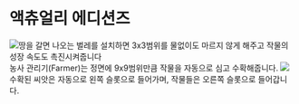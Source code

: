 # 액츄얼리 에디션즈

![땅을 갈면 나오는 벌레를 설치하면 3x3범위를 물없이도 마르지 않게 해주고 작물의 성장 속도도 촉진시켜줍니다](farmer.png)
농사 관리기(Farmer)는 정면에 9x9범위만큼 작물을 자동으로 심고 수확해줍니다.
![](farmer_gui.png)
수확된 씨앗은 자동으로 왼쪽 슬롯으로 들어가며, 작물들은 오른쪽 슬롯으로 들어갑니다.
